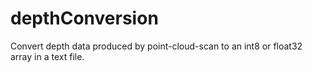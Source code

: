 # depthConversion
Convert depth data produced by point-cloud-scan to an int8 or float32 array in a text file.
